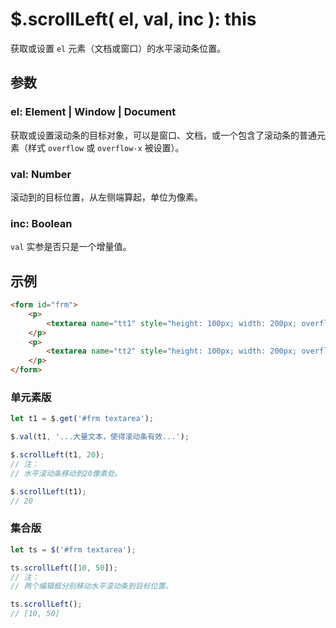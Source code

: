 # $.scrollLeft( el, val, inc ): this

获取或设置 `el` 元素（文档或窗口）的水平滚动条位置。


## 参数

### el: Element | Window | Document

获取或设置滚动条的目标对象，可以是窗口、文档，或一个包含了滚动条的普通元素（样式 `overflow` 或 `overflow-x` 被设置）。


### val: Number

滚动到的目标位置，从左侧端算起，单位为像素。


### inc: Boolean

`val` 实参是否只是一个增量值。


## 示例

```html
<form id="frm">
    <p>
        <textarea name="tt1" style="height: 100px; width: 200px; overflow: scroll; white-space: pre;">第一个编辑框。</textarea>
    </p>
    <p>
        <textarea name="tt2" style="height: 100px; width: 200px; overflow: scroll; white-space: pre;">The second editbox.</textarea>
    </p>
</form>
```


### 单元素版

```js
let t1 = $.get('#frm textarea');

$.val(t1, '...大量文本，使得滚动条有效...');

$.scrollLeft(t1, 20);
// 注：
// 水平滚动条移动到20像素处。

$.scrollLeft(t1);
// 20
```


### 集合版

```js
let ts = $('#frm textarea');

ts.scrollLeft([10, 50]);
// 注：
// 两个编辑框分别移动水平滚动条到目标位置。

ts.scrollLeft();
// [10, 50]
```
